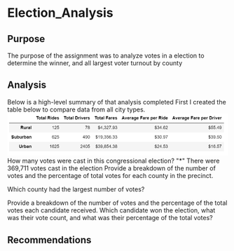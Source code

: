# Election_Analysis
## Purpose
The purpose of the assignment was to analyze votes in a election to determine the winner, and all largest voter turnout by county
## Analysis
Below is a high-level summary of that analysis completed
First I created the table below to compare data from all city types. ![Dataframe](https://github.com/tori-taylor/PyBer_analysis/blob/main/DataFrame.PNG)
How many votes were cast in this congressional election?
  "*" There were 369,711 votes cast in the election
Provide a breakdown of the number of votes and the percentage of total votes for each county in the precinct.

Which county had the largest number of votes?

Provide a breakdown of the number of votes and the percentage of the total votes each candidate received.
Which candidate won the election, what was their vote count, and what was their percentage of the total votes?
## Recommendations


